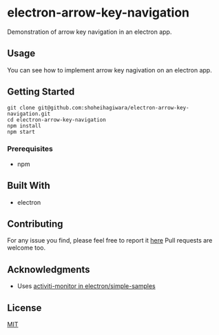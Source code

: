 # electron-arrow-key-navigation

Demonstration of arrow key navigation in an electron app.

## Usage

You can see how to implement arrow key nagivation on an electron app.

## Getting Started

```shell
git clone git@github.com:shoheihagiwara/electron-arrow-key-navigation.git
cd electron-arrow-key-navigation
npm install
npm start
```

### Prerequisites

- npm

## Built With

* electron

## Contributing

For any issue you find, please feel free to report it [here](https://github.com/shoheihagiwara/electron-arrow-key-navigation/issues)
Pull requests are welcome too.

## Acknowledgments

* Uses [activiti-monitor in electron/simple-samples](https://github.com/electron/simple-samples/tree/master/activity-monitor)

## License
[MIT](https://choosealicense.com/licenses/mit/)


